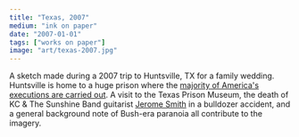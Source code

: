 ```yaml
---
title: "Texas, 2007"
medium: "ink on paper"
date: "2007-01-01"
tags: ["works on paper"]
image: "art/texas-2007.jpg"
---
```

A sketch made during a 2007 trip to Huntsville, TX for a family wedding. Huntsville is home to a huge prison where the [majority of America's executions are carried out](https://www.usnews.com/news/best-states/articles/states-with-the-most-executions). A visit to the Texas Prison Museum, the death of KC & The Sunshine Band guitarist [Jerome Smith](https://www.nytimes.com/2000/08/10/arts/jerome-smith-47-of-k-c-and-the-sunshine-band-the-hit-disco-group.html) in a bulldozer accident, and a general background note of Bush-era paranoia all contribute to the imagery.
